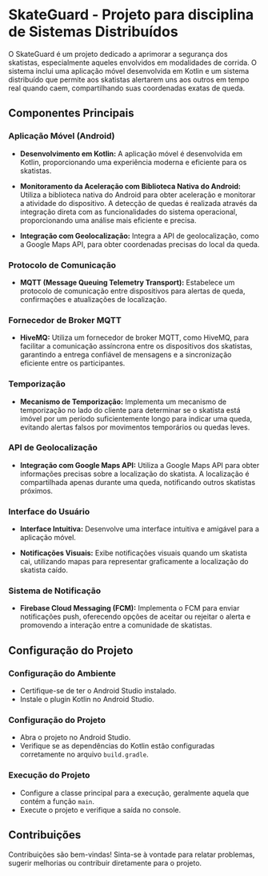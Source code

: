 # SkateGuard - Projeto para disciplina de Sistemas Distribuídos

O SkateGuard é um projeto dedicado a aprimorar a segurança dos skatistas, especialmente aqueles envolvidos em modalidades de corrida. O sistema inclui uma aplicação móvel desenvolvida em Kotlin e um sistema distribuído que permite aos skatistas alertarem uns aos outros em tempo real quando caem, compartilhando suas coordenadas exatas de queda.

## Componentes Principais

### Aplicação Móvel (Android)

- **Desenvolvimento em Kotlin:** A aplicação móvel é desenvolvida em Kotlin, proporcionando uma experiência moderna e eficiente para os skatistas.

- **Monitoramento da Aceleração com Biblioteca Nativa do Android:** Utiliza a biblioteca nativa do Android para obter aceleração e monitorar a atividade do dispositivo. A detecção de quedas é realizada através da integração direta com as funcionalidades do sistema operacional, proporcionando uma análise mais eficiente e precisa.

- **Integração com Geolocalização:** Integra a API de geolocalização, como a Google Maps API, para obter coordenadas precisas do local da queda.

### Protocolo de Comunicação

- **MQTT (Message Queuing Telemetry Transport):** Estabelece um protocolo de comunicação entre dispositivos para alertas de queda, confirmações e atualizações de localização.

### Fornecedor de Broker MQTT

- **HiveMQ:** Utiliza um fornecedor de broker MQTT, como HiveMQ, para facilitar a comunicação assíncrona entre os dispositivos dos skatistas, garantindo a entrega confiável de mensagens e a sincronização eficiente entre os participantes.

### Temporização

- **Mecanismo de Temporização:** Implementa um mecanismo de temporização no lado do cliente para determinar se o skatista está imóvel por um período suficientemente longo para indicar uma queda, evitando alertas falsos por movimentos temporários ou quedas leves.

### API de Geolocalização

- **Integração com Google Maps API:** Utiliza a Google Maps API para obter informações precisas sobre a localização do skatista. A localização é compartilhada apenas durante uma queda, notificando outros skatistas próximos.

### Interface do Usuário

- **Interface Intuitiva:** Desenvolve uma interface intuitiva e amigável para a aplicação móvel.

- **Notificações Visuais:** Exibe notificações visuais quando um skatista cai, utilizando mapas para representar graficamente a localização do skatista caído.

### Sistema de Notificação

- **Firebase Cloud Messaging (FCM):** Implementa o FCM para enviar notificações push, oferecendo opções de aceitar ou rejeitar o alerta e promovendo a interação entre a comunidade de skatistas.

## Configuração do Projeto

### Configuração do Ambiente

- Certifique-se de ter o Android Studio instalado.
- Instale o plugin Kotlin no Android Studio.

### Configuração do Projeto

- Abra o projeto no Android Studio.
- Verifique se as dependências do Kotlin estão configuradas corretamente no arquivo `build.gradle`.

### Execução do Projeto

- Configure a classe principal para a execução, geralmente aquela que contém a função `main`.
- Execute o projeto e verifique a saída no console.

## Contribuições

Contribuições são bem-vindas! Sinta-se à vontade para relatar problemas, sugerir melhorias ou contribuir diretamente para o projeto.

